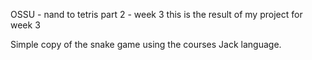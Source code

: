 OSSU - nand to tetris part 2 - week 3
this is the result of my project for week 3

Simple copy of the snake game using the courses Jack language.
